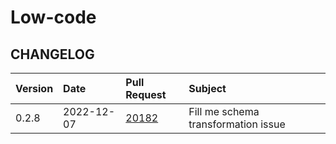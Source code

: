 # Low-code

## CHANGELOG

| Version | Date | Pull Request | Subject                             |
| :--- | :--- | :--- |:------------------------------------|
| 0.2.8 | 2022-12-07 | [20182](https://github.com/airbytehq/airbyte/pull/20182) | Fill me schema transformation issue |